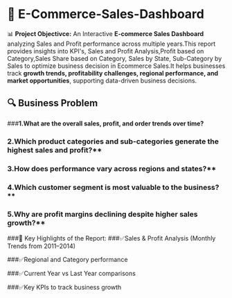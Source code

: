 # 📌 E-Commerce-Sales-Dashboard
📊 **Project Objectivce:** An Interactive **E-commerce Sales Dashboard** analyzing Sales and Profit performance across multiple years.This report provides insights into KPI's, Sales and Profit Analysis,Profit based on Category,Sales Share based on Category, Sales by State, Sub-Category by Sales to optimize business decision in Ecommerce Sales.It helps businesses track **growth trends, profitability challenges, regional performance, and market opportunities**, supporting data-driven business decisions.  
## 🔍 Business Problem
###**1.What are the overall sales, profit, and order trends over time?**
### 2.Which product categories and sub-categories generate the highest sales and profit?**
### 3.How does performance vary across regions and states?**
### 4.Which customer segment is most valuable to the business?**
### 5.Why are profit margins declining despite higher sales growth?**
###🔎 Key Highlights of the Report:
###✅Sales & Profit Analysis (Monthly Trends from 2011–2014)

###✅Regional and Category performance

###✅Current Year vs Last Year comparisons

###✅Key KPIs to track business growth
